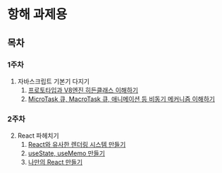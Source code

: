 # 항해 과제용

## 목차

### 1주차
1. 자바스크립트 기본기 다지기
   1. [프로토타입과 V8엔진 히든클래스 이해하기](./packages/chapter1/src/a.js)
   2. [MicroTask 큐, MacroTask 큐, 애니메이션 등 비동기 메커니즘 이해하기](./packages/chapter1/src/b.js)

### 2주차
2. React 파헤치기 
   1. [React와 유사한 렌더링 시스템 만들기](./packages/chapter1/src/render.js)
   2. [useState, useMemo 만들기](./packages/chapter1/src/hooks.js)
   3. [나만의 React 만들기](./packages/chapter2/src/MyReact.js)